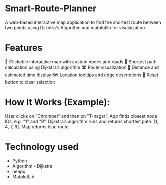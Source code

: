 # Smart-Route-Planner
A web-based interactive map application to find the shortest route between two points using Dijkstra's Algorithm and matplotlib for visulaization.

# Features
📍 Clickable interactive map with custom nodes and roads
🔎 Shortest path calculation using Dijkstra’s algorithm
🛣️ Route visualization
🧭 Distance and estimated time display
🗺️ Location tooltips and edge descriptions
🔄 Reset button to clear selection

# How It Works (Example):
User clicks on "Chrompet" and then on "T-nagar".
App finds closest node IDs, e.g. "1" and "9".
Dijkstra’s algorithm runs and returns shortest path: [1, 4, 7, 9].
Map returns blue route.

# Technology used
- Python
- Algorithm	- Dijkstra
- heapq
- MatplotLib
